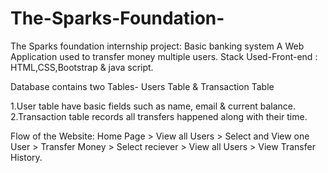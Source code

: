 # The-Sparks-Foundation-
The Sparks foundation internship project:
Basic banking system 
A Web Application used to transfer money multiple users.
Stack Used-Front-end : HTML,CSS,Bootstrap & java script.

Database contains two Tables- Users Table & Transaction Table

1.User table have basic fields such as name, email & current balance.
2.Transaction table records all transfers happened along with their time.

Flow of the Website: Home Page > View all Users > Select and View one User > Transfer Money > Select reciever > View all Users > View Transfer History.

